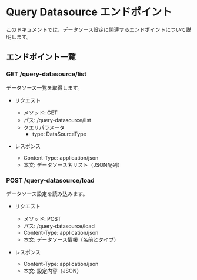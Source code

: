 # Query Datasource エンドポイント

このドキュメントでは、データソース設定に関連するエンドポイントについて説明します。

## エンドポイント一覧

### GET /query-datasource/list

データソース一覧を取得します。

- リクエスト
  - メソッド: GET
  - パス: /query-datasource/list
  - クエリパラメータ
    - type: DataSourceType

- レスポンス
  - Content-Type: application/json
  - 本文: データソース名リスト（JSON配列）

### POST /query-datasource/load

データソース設定を読み込みます。

- リクエスト
  - メソッド: POST
  - パス: /query-datasource/load
  - Content-Type: application/json
  - 本文: データソース情報（名前とタイプ）

- レスポンス
  - Content-Type: application/json
  - 本文: 設定内容（JSON）